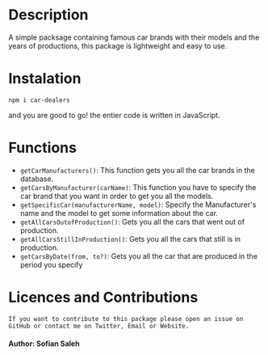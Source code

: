 # Description
A simple packsage containing famous car brands with their models and the years of productions,
this package is lightweight and easy to use.

# Instalation

`npm i car-dealers`

and you are good to go!
the entier code is written in JavaScript.

# Functions

  - `getCarManufacturers()`: This function gets you all the car brands in the database.
  - `getCarsByManufacturer(carName)`: This function you have to specify the car brand that you want in order to get you all the models.
  - `getSpecificCar(manufacturerName, model)`: Specify the Manufacturer's name and the model to get some information about the car.
  - `getAllCarsOutofProduction()`: Gets you all the cars that went out of production.
  - `getAllCarsStillInProduction()`: Gets you all the cars that still is in production.
  - `getCarsByDate(from, to?)`: Gets you all the car that are produced in the period you specify

# Licences and Contributions
    If you want to contribute to this package please open an issue on GitHub or contact me on Twitter, Email or Website.

#### Author: Sofian Saleh